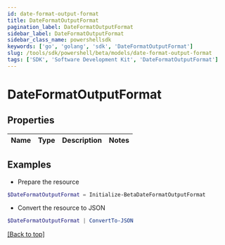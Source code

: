 ```yaml
---
id: date-format-output-format
title: DateFormatOutputFormat
pagination_label: DateFormatOutputFormat
sidebar_label: DateFormatOutputFormat
sidebar_class_name: powershellsdk
keywords: ['go', 'golang', 'sdk', 'DateFormatOutputFormat'] 
slug: /tools/sdk/powershell/beta/models/date-format-output-format
tags: ['SDK', 'Software Development Kit', 'DateFormatOutputFormat']
---
```



# DateFormatOutputFormat

## Properties

Name | Type | Description | Notes
------------ | ------------- | ------------- | -------------

## Examples

- Prepare the resource
```powershell
$DateFormatOutputFormat = Initialize-BetaDateFormatOutputFormat 
```

- Convert the resource to JSON
```powershell
$DateFormatOutputFormat | ConvertTo-JSON
```


[[Back to top]](#) 

